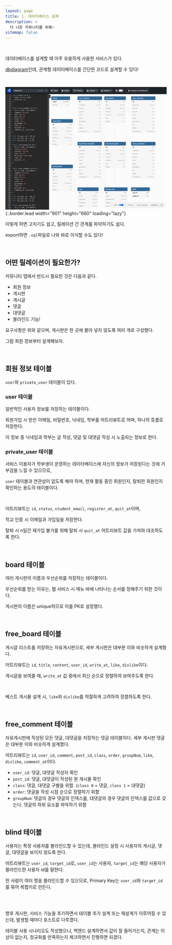 ```yaml
---
layout: page
title: 1. 데이터베이스 설계
description: >
  더 나은 커뮤니티를 위해✨
sitemap: false
---
```


<br>

데이터베이스를 설계할 때 아주 유용하게 사용한 서비스가 있다.

[dbdiagram](https://dbdiagram.io/d/6076c880b6aeb3052d900f76)인데, 관계형 데이터베이스를 간단한 코드로 설계할 수 있다!

<br>

![Database Design](../assets/img/blog/backend/database_structure.PNG){:.border.lead width="901" height="660" loading="lazy"}

이렇게 하면 고치기도 쉽고, 릴레이션 간 관계를 파악하기도 쉽다.

export하면 `.sql`파일로 나와 바로 이식할 수도 있다!

<br>

## 어떤 릴레이션이 필요한가?

커뮤니티 앱에서 반드시 필요한 것은 다음과 같다.

- 회원 정보
- 게시판
- 게시글
- 댓글
- 대댓글
- 블라인드 기능!

요구사항은 위와 같으며, 게시판은 한 곳에 몰아 넣지 않도록 여러 개로 구성했다.

그럼 회원 정보부터 설계해보자.

<br>

## 회원 정보 테이블

`user`와 `private_user` 테이블이 있다.



### user 테이블

일반적인 사용자 정보를 저장하는 테이블이다.

회원가입 시 받은 이메일, 비밀번호, 닉네임, 학부를 어트리뷰트로 하며, 하나의 튜플로 저장한다.

이 정보 중 닉네임과 학부는 글 작성, 댓글 및 대댓글 작성 시 노출되는 정보로 한다.



### private_user 테이블

서비스 이용자가 학부생이 운영하는 데이터베이스에 자신의 정보가 저장된다는 것에 거부감을 느낄 수 있으므로,

`user` 테이블과 연관성이 없도록 해야 하며, 현재 활동 중인 회원인지, 탈퇴한 회원인지 확인하는 용도의 테이블이다.

<br>

어트리뷰트는 `id`, `status`, `student_email`, `register_at`, `quit_at`이며,

학교 인증 시 이메일과 가입일을 저장한다.

탈퇴 시 n일간 재가입 불가를 위해 탈퇴 시 `quit_at` 어트리뷰트 값을 가져와 대조하도록 한다.

<br>

## board 테이블

여러 게시판의 이름과 우선순위를 저장하는 테이블이다.

우선순위를 받는 이유는, 웹 서비스 시 메뉴 바에 나타나는 순서를 정해주기 위한 것이다.

게시판의 이름은 unique하므로 이를 PK로 설정했다.

<br>

## free_board 테이블

게시글 리스트를 저장하는 자유게시판으로, 세부 게시판은 대부분 이와 비슷하게 설계했다.

어트리뷰트는 `id`, `title`, `content`, `user_id`, `write_at`, `like`, `dislike`이다.

게시글을 보여줄 때, `write_at` 값 중에서 최신 순으로 정렬하여 보여주도록 한다.

<br>

베스트 게시물 설계 시, `like`와 `dislike`를 적절하게 고려하여 정렬하도록 한다.

<br>

## free_comment 테이블

자유게시판에 작성된 모든 댓글, 대댓글을 저장하는 댓글 테이블이다. 세부 게시판 댓글은 대부분 이와 비슷하게 설계했다.

어트리뷰트는 `id`, `user_id`, `comment`, `post_id`, `class`, `order`, `groupNum`, `like`, `dislike`, `comment_at`이다.

- `user_id`: 댓글, 대댓글 작성자 확인
- `post_id`: 댓글, 대댓글이 작성된 원 게시물 확인
- `class`: 댓글, 대댓글 구별을 위함. (`class 0` = 댓글, `class 1` = 대댓글)
- `order`: 댓글을 작성 시점 순으로 정렬하기 위함
- `groupNum`: 댓글의 경우 댓글의 인덱스를, 대댓글의 경우 댓글의 인덱스를 값으로 갖는다. 댓글의 하위 요소를 파악하기 위함

<br>

## blind 테이블

사용자는 특정 사용자를 블라인드할 수 있는데, 블라인드 설정 시 사용자의 게시글, 댓글, 대댓글을 보이지 않도록 한다.

어트리뷰트는 `user_id`, `target_id`로, `user_id`는 사용자, `target_id`는 해당 사용자가 블라인드한 사용자 id를 말한다.

한 사람이 여러 명을 블라인드할 수 있으므로, Primary Key는 `user_id`와 `target_id`를 묶어 복합키로 만든다.

<br><br>

향후 게시판, 서비스 기능을 추가하면서 테이블 추가 설계 또는 재설계가 이루어질 수 있는데, 발생할 때마다 포스트로 다루겠다.

테이블 사용 시나리오도 작성했으니, 백엔드 설계하면서 값이 잘 들어가는지, 관계는 이상이 없는지, 정규화를 만족하는지 체크하면서 진행하면 되겠다.

<br>

